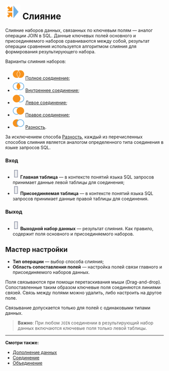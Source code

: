 # ![Слияние](../../../images/icons/vendors/joindata.svg) Слияние

Слияние наборов данных, связанных по ключевым полям — аналог операции JOIN в SQL. Данные ключевых полей основного и присоединяемого наборов сравниваются между собой, результат операции сравнения используется алгоритмом слияния для формирования результирующего набора.

Варианты слияния наборов:

* ![](../../../images/icons/joindata/join-full_default.svg) [Полное соединение](./cross.md);
* ![](../../../images/icons/joindata/join-inner_default.svg) [Внутреннее соединение](./inner.md);
* ![](../../../images/icons/joindata/join-left_default.svg) [Левое соединение](./left.md);
* ![](../../../images/icons/joindata/join-right_default.svg) [Правое соединение](./right.md);
* ![](../../../images/icons/joindata/join-diff_default.svg) [Разность](./distinct.md).

За исключением способа [Разность](./distinct.md), каждый из перечисленных способов слияния является аналогом определенного типа соединения в языке запросов SQL.

### Вход

* ![Главная таблица](../../../images/icons/ports/input_table_inactive.svg) **Главная таблица** — в контексте понятий языка SQL запросов принимает данные левой таблицы для соединения;
* ![Присоединяемая таблица](../../../images/icons/ports/input_table_inactive.svg) **Присоединяемая таблица** — в контексте понятий языка SQL запросов принимает данные правой таблицы для соединения.

### Выход

* ![Выходной набор данных](../../../images/icons/ports/output_table_inactive.svg) **Выходной набор данных** — результат слияния. Как правило, содержит поля основного и присоединяемого наборов.

## Мастер настройки

* **Тип операции** — выбор способа слияния;
* **Область сопоставления полей** — настройка полей связи главного и присоединяемого наборов данных.

Поля связываются при помощи перетаскивания мыши (Drag-and-drop). Сопоставленные таким образом ключевые поля соединяются линиями связей. Связь между полями можно удалить, либо настроить на другое поле.

Связывание допускается только для полей с одинаковыми типами данных.

>**Важно**: При любом `JOIN` соединении в результирующий набор данных включаются ключевые поля только левой таблицы.

----

**Смотри также:**

* [Дополнение данных](../supplementation.md)
* [Соединение](../addition.md)
* [Объединение](../union.md)
